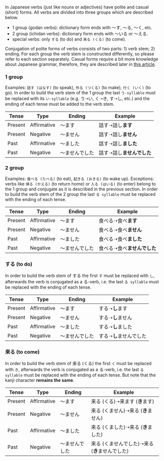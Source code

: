 In Japanese verbs (just like nouns or adjectives) have polite and casual (short) forms. All verbs are divided into three groups which are described below.
- 1 group (godan verbs): dictionary form ends with ～す, ～る, ～く, etc.
- 2 group (ichidan verbs): dictionary form ends with ～いる or ～える.
- special verbs: only `する` (to do) and `来る (くる)` (to come).

Conjugation of polite forms of verbs consists of two parts: 1) verb stem; 2) ending. For each group the verb stem is constructed differently, so please refer to each section separately.
Casual forms require a bit more knowledge about Japanese grammar, therefore, they are described later in [this article](163).
### 1 group
Examples: `話す (はなす)` (to speak), `作る (つくる)` (to make), `行く (いく)` (to go).
In order to build the verb stem of the 1 group the last `う-syllable` must be replaced with its `い-syllable` (e.g. う➝い, く➝き, す➝し, etc.) and the ending of each tense must be added to the verb stem.

|Tense|Type|Ending|Example|
|-|-|-|-|
|Present|Affirmative|～ます|話す➝話し**ます**|
|Present|Negative|～ません|話す➝話し**ません**|
|Past|Affirmative|～ました|話す➝話し**ました**|
|Past|Negative|～ませんでした|話す➝話し**ませんでした**|

### 2 group
Examples: `食べる (たべる)` (to eat), `起きる (おきる)` (to wake up).
Exceptions: verbs like `帰る (かえる)` (to return home) or `入る (はいる)` (to enter) belong to the 1 group and conjugate as it is described in the previous section.
In order to build the verb stem of the 2 group the last `る syllable` must be replaced with the ending of each tense.

|Tense|Type|Ending|Example|
|-|-|-|-|
|Present|Affirmative|～ます|食べる➝食べ**ます**|
|Present|Negative|～ません|食べる➝食べ**ません**|
|Past|Affirmative|～ました|食べる➝食べ**ました**|
|Past|Negative|～ませんでした|食べる➝食べ**ませんでした**|

### する (to do)
In order to build the verb stem of する the first `す` must be replaced with `し`, afterwards the verb is conjugated as a る-verb, i.e. the last `る syllable` must be replaced with the ending of each tense.

|Tense|Type|Ending|Example|
|-|-|-|-|
|Present|Affirmative|～ます|する➝**し**ます|
|Present|Negative|～ません|する➝**し**ません|
|Past|Affirmative|～ました|する➝**し**ました|
|Past|Negative|～ませんでした|する➝**し**ませんでした|

### 来る (to come)
In order to build the verb stem of 来る (くる) the first `く` must be replaced with `き`, afterwards the verb is conjugated as a る-verb, i.e. the last `る syllable` must be replaced with the ending of each tense.
But note that the kanji character **remains the same**.

|Tense|Type|Ending|Example|
|-|-|-|-|
|Present|Affirmative|～ます|来る (くる)➝来ます (**き**ます)|
|Present|Negative|～ません|来る (くません)➝来る (**き**ません)|
|Past|Affirmative|～ました|来る (くました)➝来る (**き**ました)|
|Past|Negative|～ませんでした|来る (くませんでした)➝来る (**き**ませんでした)|